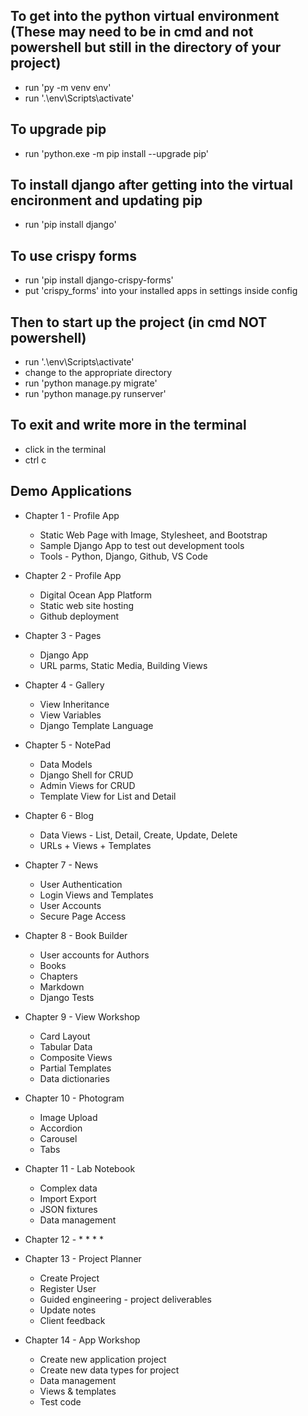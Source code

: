 ## To get into the python virtual environment (These may need to be in cmd and not powershell but still in the directory of your project)
* run 'py -m venv env'
* run '.\env\Scripts\activate'

## To upgrade pip
* run 'python.exe -m pip install --upgrade pip'

## To install django after getting into the virtual encironment and updating pip
* run 'pip install django'

## To use crispy forms
* run 'pip install django-crispy-forms'
* put 'crispy_forms' into your installed apps in settings inside config

## Then to start up the project (in cmd NOT powershell)
* run '.\env\Scripts\activate'
* change to the appropriate directory
* run 'python manage.py migrate'
* run 'python manage.py runserver'

## To exit and write more in the terminal
* click in the terminal
* ctrl c

## Demo Applications

* Chapter 1 - Profile App
    * Static Web Page with Image, Stylesheet, and Bootstrap
    * Sample Django App to test out development tools
    * Tools - Python, Django, Github, VS Code

* Chapter 2 - Profile App
	* Digital Ocean App Platform
    * Static web site hosting
    * Github deployment

* Chapter 3 - Pages
    * Django App
    * URL parms, Static Media, Building Views

* Chapter 4 - Gallery
	* View Inheritance
    * View Variables
    * Django Template Language

* Chapter 5 - NotePad
    * Data Models
    * Django Shell for CRUD
    * Admin Views for CRUD
    * Template View for List and Detail

* Chapter 6 - Blog
    * Data Views - List, Detail, Create, Update, Delete
    * URLs + Views + Templates

* Chapter 7 - News
    * User Authentication
    * Login Views and Templates
    * User Accounts
    * Secure Page Access

* Chapter 8 - Book Builder
    * User accounts for Authors
    * Books
    * Chapters
    * Markdown
    * Django Tests

* Chapter 9 - View Workshop
    * Card Layout
    * Tabular Data
    * Composite Views
    * Partial Templates
    * Data dictionaries

* Chapter 10 - Photogram
    * Image Upload
    * Accordion
    * Carousel
    * Tabs

* Chapter 11 - Lab Notebook
    * Complex data
    * Import Export
    * JSON fixtures
    * Data management

* Chapter 12 -
    * 
    * 
    * 
    * 

* Chapter 13 - Project Planner
    * Create Project
    * Register User
    * Guided engineering - project deliverables
    * Update notes
    * Client feedback

* Chapter 14 - App Workshop
    * Create new application project
    * Create new data types for project
    * Data management
    * Views & templates
    * Test code

